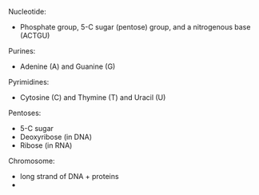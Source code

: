 Nucleotide:
- Phosphate group, 5-C sugar (pentose) group, and a nitrogenous base (ACTGU)

Purines:
- Adenine (A) and Guanine (G)

Pyrimidines:
- Cytosine (C) and Thymine (T) and Uracil (U)

Pentoses:
- 5-C sugar
- Deoxyribose (in DNA)
- Ribose (in RNA)

Chromosome: 
- long strand of DNA + proteins
- 
